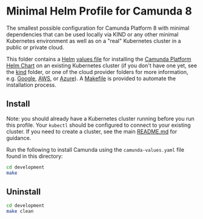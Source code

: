 # Minimal Helm Profile for Camunda 8

The smallest possible configuration for Camunda Platform 8 with minimal dependencies
that can be used locally via KIND or any other minimal Kubernetes environment
as well as on a "real" Kubernetes cluster in a public or private cloud.

This folder contains a [Helm](https://helm.sh/) [values file](camunda-values.yaml)
for installing the [Camunda Platform Helm Chart](https://helm.camunda.io/)
on an existing Kubernetes cluster (if you don't have one yet,
see the [kind](../kind) folder, or one of the cloud provider folders for more information, e.g. [Google](../google), [AWS](../aws), or [Azure](../azure)).
A [Makefile](Makefile) is provided to automate the installation process.

## Install

Note: you should already have a Kubernetes cluster running before you run this profile.
Your `kubectl` should be configured to connect to your existing cluster.
If you need to create a cluster, see the main [README.md](../README.md) for guidance.  

Run the following to install Camunda using the `camunda-values.yaml` file found in this directory: 

```sh
cd development
make
```

## Uninstall
```sh
cd development
make clean
```
